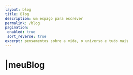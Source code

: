 ```yaml
---
layout: blog
title: Blog
description: um espaço para escrever
permalink: /blog
pagination: 
 enabled: true
 sort_reverse: true
excerpt: pensamentos sobre a vida, o universo e tudo mais
---
```

<h1><span aria-hidden="true">|</span><span class="h1-menor">meu</span>Blog</h1>